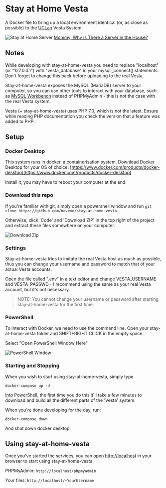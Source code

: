 # Stay at Home Vesta

A Docker file to bring up a local environment identical (or, as close as possible) to the [UCLan](https://uclan.ac.uk) Vesta System.

![Stay at Home Server](https://images-na.ssl-images-amazon.com/images/I/51SoJzZvfLL.jpg)
[Mommy, Why is There a Server in the House?](https://www.amazon.co.uk/Mommy-Why-There-Server-House/dp/160530641X)

## Notes

While developing with stay-at-home-vesta you need to replace "localhost" (or "127.0.0.1") with "vesta_database" in your mysqli_connect()
statements. Don't forget to change this back before uploading to the real Vesta.


Stay-at-home-vesta exposes the MySQL (MariaDB) server to your computer, so you can use other tools to interact with your database, such as
[MySQL Workbench](https://www.mysql.com/products/workbench/) instead of PHPMyAdmin - this is not the case with the real Vesta system.


Vesta (+ stay-at-home-vesta) uses PHP 7.0, which is not the latest. Ensure while reading PHP documentation you check the version that a feature
was added to PHP.

## Setup

### Docker Desktop

This system runs in docker, a containerisation system. Download Docker Desktop for your OS of choice:
[https://www.docker.com/products/docker-desktop](https://www.docker.com/products/docker-desktop)


Install it, you may have to reboot your computer at the end.

### Download this repo

If you're familiar with git, simply open a powershell window and run `git clone https://github.com/nevexo/stay-at-home-vesta`

Otherwise, click 'Code' and 'Download ZIP' in the top right of the project and extract these files somewhere on your computer.

![Download Zip](https://i.imgur.com/Wz2gETz.png)

### Settings

Stay-at-home-vesta tries to imitate the real Vesta host as much as possible, thus you can change your username and password to match that of your
actual Vesta accounts.

Open the file called ".env" in a text editor and change VESTA_USERNAME and VESTA_PASSWD - I recommend using the same as your real Vesta account, but it's not necessary.

> NOTE: You cannot change your username or password after starting stay-at-home-vesta for the first time.

### PowerShell

To interact with Docker, we need to use the command line. Open your stay-at-home-vesta folder and SHIFT+RIGHT CLICK in the empty space.

Select "Open PowerShell Window Here"

![PowerShell Window](https://i.imgur.com/RQEhRma.png)

### Starting and Stopping

When you wish to start using stay-at-home-vesta, simply type

```
docker-compose up -d
```

Into PowerShell, the first time you do this it'll take a few minutes to download and build all the different parts of the 'Vesta' system.

When you're done developing for the day, run:

```
docker-compose down
```

And shut down docker desktop.

## Using stay-at-home-vesta

Once you've started the services, you can open [http://localhost](http://localhost) in your browser to start using stay-at-home-vesta.

PHPMyAdmin: `http://localhost/phpmyadmin`

Your files: `http://localhost/~YourUsername`